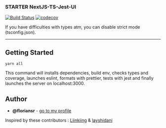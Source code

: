 ### STARTER NextJS-TS-Jest-UI

[![Build Status](https://travis-ci.com/floriansr/Nextjs_boilerplate.svg?branch=master)](https://travis-ci.com/floriansr/Nextjs_boilerplate)
[![codecov](https://codecov.io/gh/floriansr/Nextjs_boilerplate/branch/master/graph/badge.svg?token=OGLFAX4C1K)](https://codecov.io/gh/floriansr/Nextjs_boilerplate)


If you have difficulties with types atm, you can disable strict mode (tsconfig.json).

* * *

## Getting Started

```
yarn all
```

This command will installs dependencies, build env, checks types and coverage, launches eslint, formats with prettier, tests with jest and finally launches the server on localhost:3000.


## Author

-   **@floriansr** - [go to my profile](https://github.com/floriansr)

Inspired by these contributors : [Liinkiing](https://github.com/Liinkiing/next-ts-starter) & [layshidani](https://github.com/layshidani/react-avancado-boilerplate)
